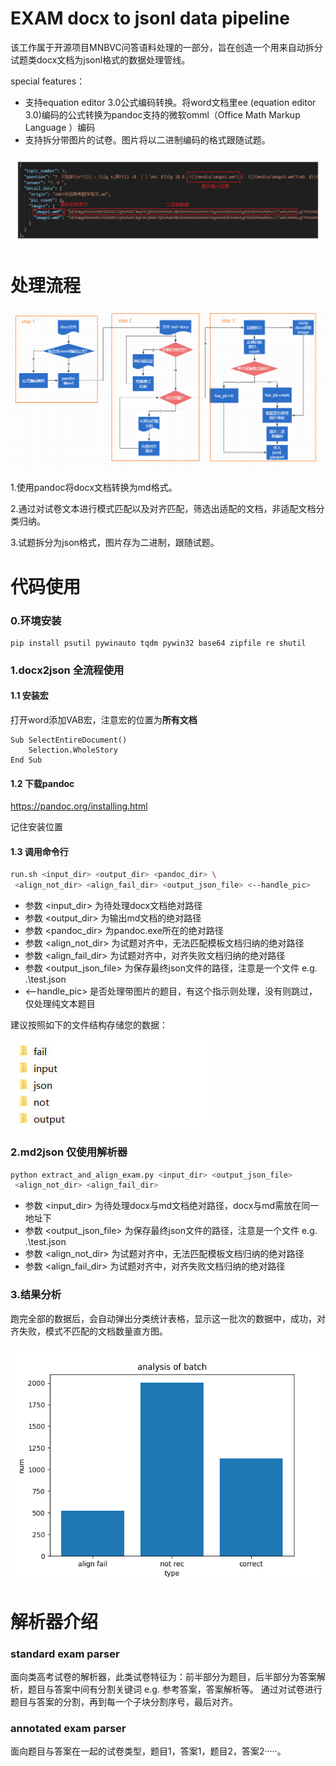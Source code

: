 # EXAM docx to jsonl data pipeline
该工作属于开源项目MNBVC问答语料处理的一部分，旨在创造一个用来自动拆分试题类docx文档为jsonl格式的数据处理管线。

special features：
- 支持equation editor 3.0公式编码转换。将word文档里ee (equation editor 3.0)编码的公式转换为pandoc支持的微软omml（Office Math Markup Language ）编码
- 支持拆分带图片的试卷。图片将以二进制编码的格式跟随试题。

![json example](readme/jsonexample.png)

# 处理流程
![pipeline](readme/flowchart.png)


1.使用pandoc将docx文档转换为md格式。

2.通过对试卷文本进行模式匹配以及对齐匹配，筛选出适配的文档，非适配文档分类归纳。

3.试题拆分为json格式，图片存为二进制，跟随试题。

# 代码使用
### 0.环境安装
   
    pip install psutil pywinauto tqdm pywin32 base64 zipfile re shutil


### 1.docx2json 全流程使用
#### 1.1 安装宏
打开word添加VAB宏，注意宏的位置为**所有文档**
```vba
Sub SelectEntireDocument()
    Selection.WholeStory
End Sub
```
#### 1.2 下载pandoc
https://pandoc.org/installing.html

记住安装位置
#### 1.3 调用命令行
```bash
run.sh <input_dir> <output_dir> <pandoc_dir> \
 <align_not_dir> <align_fail_dir> <output_json_file> <--handle_pic>
```
- 参数 <input_dir> 为待处理docx文档绝对路径
- 参数 <output_dir> 为输出md文档的绝对路径
- 参数 <pandoc_dir> 为pandoc.exe所在的绝对路径
- 参数 <align_not_dir> 为试题对齐中，无法匹配模板文档归纳的绝对路径
- 参数 <align_fail_dir> 为试题对齐中，对齐失败文档归纳的绝对路径
- 参数 <output_json_file> 为保存最终json文件的路径，注意是一个文件 e.g. .\test.json
- <--handle_pic> 是否处理带图片的题目，有这个指示则处理，没有则跳过，仅处理纯文本题目

建议按照如下的文件结构存储您的数据：

![sample](readme/sample.jpg)


### 2.md2json 仅使用解析器
```bash
python extract_and_align_exam.py <input_dir> <output_json_file>
 <align_not_dir> <align_fail_dir> 
```
- 参数 <input_dir> 为待处理docx与md文档绝对路径，docx与md需放在同一地址下
- 参数 <output_json_file> 为保存最终json文件的路径，注意是一个文件 e.g. .\test.json
- 参数 <align_not_dir> 为试题对齐中，无法匹配模板文档归纳的绝对路径
- 参数 <align_fail_dir> 为试题对齐中，对齐失败文档归纳的绝对路径



### 3.结果分析
跑完全部的数据后，会自动弹出分类统计表格，显示这一批次的数据中，成功，对齐失败，模式不匹配的文档数量直方图。

![ill](readme/illust.png)


# 解析器介绍

### standard exam parser
面向类高考试卷的解析器，此类试卷特征为：前半部分为题目，后半部分为答案解析，题目与答案中间有分割关键词 e.g. 参考答案，答案解析等。
通过对试卷进行题目与答案的分割，再到每一个子块分割序号，最后对齐。

### annotated exam parser
面向题目与答案在一起的试卷类型，题目1，答案1，题目2，答案2·····。
